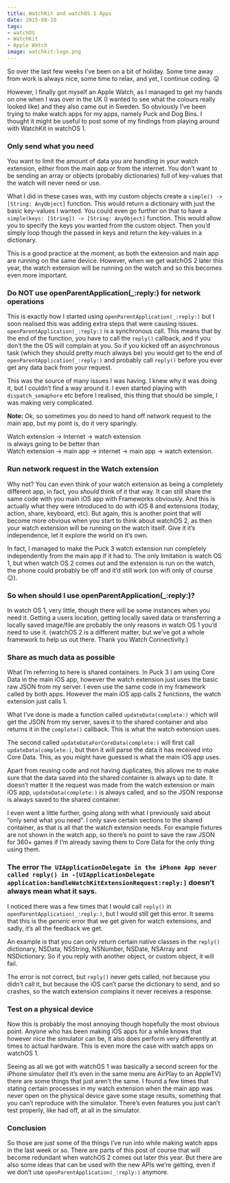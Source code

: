 ```yaml
---
title: WatchKit and watchOS 1 Apps
date: 2015-08-10
tags:
- watchOS
- WatchKit
- Apple Watch
image: watchkit-logo.png
---
```


So over the last few weeks I’ve been on a bit of holiday. Some time away from work is always nice, some time to relax, and yet, I continue coding. 😛

However, I finally got myself an Apple Watch, as I managed to get my hands on one when I was over in the UK (I wanted to see what the colours really looked like) and they also came out in Sweden. So obviously I’ve been trying to make watch apps for my apps, namely Puck and Dog Bins. I thought it might be useful to post some of my findings from playing around with WatchKit in watchOS 1.

<!-- READMORE -->

### Only send what you need
You want to limit the amount of data you are handling in your watch extension, either from the main app or from the internet. You don’t want to be sending an array or objects (probably dictionaries) full of key-values that the watch will never need or use.

What I did in these cases was, with my custom objects create a `simple() -> [String: AnyObject]` function. This would return a dictionary with just the basic key-values I wanted. You could even go further on that to have a `simple(keys: [String]) -> [String: AnyObject]` function. This would allow you to specify the keys you wanted from the custom object. Then you’d simply loop though the passed in keys and return the key-values in a dictionary.

This is a good practice at the moment, as both the extension and main app are running on the same device. However, when we get watchOS 2 later this year, the watch extension will be running on the watch and so this becomes even more important.

### Do NOT use openParentApplication(_:reply:) for network operations
This is exactly how I started using `openParentApplication(_:reply:)` but I soon realised this was adding extra steps that were causing issues. `openParentApplication(_:reply:)` is a synchronous call. This means that by the end of the function, you have to call the `reply()` callback, and if you don’t the the OS will complain at you. So if you kicked off an asynchronous task (which they should pretty much always be) you would get to the end of `openParentApplication(_:reply:)` and probably call `reply()` before you ever get any data back from your request.

This was the source of many issues I was having. I knew why it was doing it, but I couldn’t find a way around it. I even started playing with `dispatch_semaphore` etc before I realised, this thing that should be simple, I was making very complicated.

**Note:** Ok, so sometimes you do need to hand off network request to the main app, but my point is, do it very sparingly. 

Watch extension → Internet → watch extension  
is always going to be better than  
Watch extension → main app → internet → main app → watch extension.

### Run network request in the Watch extension
Why not? You can even think of your watch extension as being a completely different app, in fact, you *should* think of it that way. It can still share the same code with you main iOS app with Frameworks obviously. And this is actually what they were introduced to do with iOS 8 and extensions (today, action, share, keyboard, etc). But again, this is another point that will become more obvious when you start to think about watchOS 2, as then your watch extension will be running on the watch itself. Give it it’s independence, let it explore the world on it’s own.

In fact, I managed to make the Puck 3 watch extension run completely independently from the main app if it had to. The only limitation is watch OS 1, but when watch OS 2 comes out and the extension is run on the watch, the phone could probably be off and it’d still work (on wifi only of course 😉).

### So when should I use openParentApplication(_:reply:)?
In watch OS 1, very little, though there will be some instances when you need it. Getting a users location, getting locally saved data or transferring a locally saved image/file are probably the only reasons in watch OS 1 you’d need to use it. (watchOS 2 is a different matter, but we’ve got a whole framework to help us out there. Thank you Watch Connectivity.)

### Share as much data as possible
What I’m referring to here is shared containers. In Puck 3 I am using Core Data in the main iOS app, however the watch extension just uses the basic raw JSON from my server. I even use the same code in my framework called by both apps. However the main iOS app calls 2 functions, the watch extension just calls 1.

What I’ve done is made a function called `updateData(complete:)` which will get the JSON from my server, saves it to the shared container and also returns it in the `complete()` callback. This is what the watch extension uses.

The second called `updateDataForCoreData(complete:)` will first call `updateData(complete:)`,  but then it will parse the data it has received into Core Data. This, as you might have guessed is what the main iOS app uses.

Apart from reusing code and not having duplicates, this allows me to make sure that the data saved into the shared container is always up to date. It doesn’t matter it the request was made from the watch extension or main iOS app, `updateData(complete:)` is always called, and so the JSON response is always saved to the shared container.

I even went a little further, going along with what I previously said about “only send what you need”. I only save certain sections to the shared container, as that is all that the watch extension needs. For example fixtures are not shown in the watch app, so there’s no point to save the raw JSON for 360+ games if I’m already saving them to Core Data for the only thing using them.

### The error `The UIApplicationDelegate in the iPhone App never called reply() in -[UIApplicationDelegate application:handleWatchKitExtensionRequest:reply:]` doesn’t always mean what it says.
I noticed there was a few times that I would call `reply()` in `openParentApplication(_:reply:)`, but I would still get this error. It seems that this is the *generic* error that we get given for watch extensions, and sadly, it’s all the feedback we get.

An example is that you can only return certain native classes in the `reply()` dictionary, NSData, NSString, NSNumber, NSDate, NSArray and NSDictionary. So if you reply with another object, or custom object, it will fail.

The error is not correct, but `reply()` never gets called, not because you didn’t call it, but because the iOS can’t parse the dictionary to send, and so crashes, so the watch extension complains it never receives a response.

### Test on a physical device
Now this is probably the most annoying though hopefully the most obvious point. Anyone who has been making iOS apps for a while knows that however nice the simulator can be, it also does perform very differently at times to actual hardware. This is even more the case with watch apps on watchOS 1.

Seeing as all we got with watchOS 1 was basically a second screen for the iPhone simulator (hell it’s even in the same menu are AirPlay to an AppleTV) there are some things that just aren’t the same. I found a few times that stating certain processes in my watch extension when the main app was never open on the physical device gave some stage results, something that you can’t reproduce with the simulator. There’s even features you just can’t test properly, like had off, at all in the simulator.

### Conclusion
So those are just some of the things I’ve run into while making watch apps in the last week or so. There are parts of this post of course that will become redundant when watchOS 2 comes out later this year. But there are also some ideas that can be used with the new APIs we’re getting, even if we don’t use `openParentApplication(_:reply:)` anymore.
